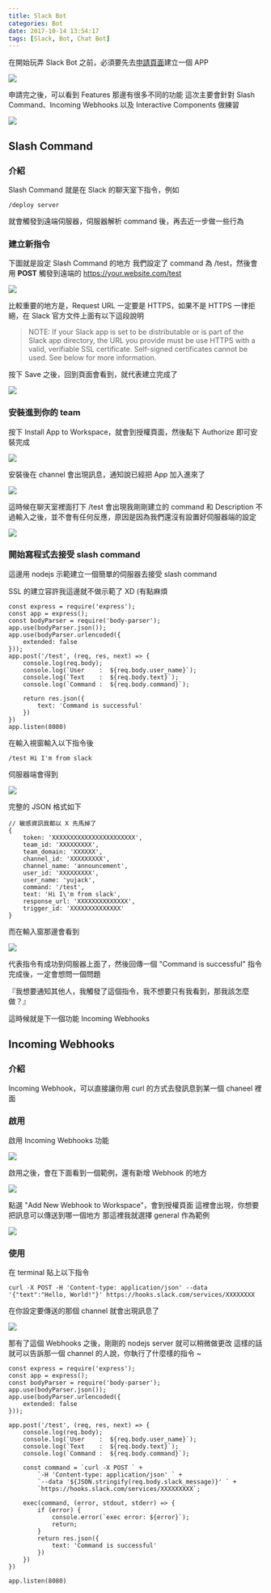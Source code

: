 ```yaml
---
title: Slack Bot
categories: Bot
date: 2017-10-14 13:54:17
tags: [Slack, Bot, Chat Bot]
---
```




在開始玩弄 Slack Bot 之前，必須要先去[申請頁面](https://api.slack.com/apps)建立一個 APP

![](https://i.imgur.com/mKD5GhV.png)


申請完之後，可以看到 Features 那邊有很多不同的功能
這次主要會針對 Slash Command、Incoming Webhooks 以及 Interactive Components 做練習

![](https://i.imgur.com/xXeTr5w.png)

<!--more-->

## Slash Command

### 介紹

Slash Command 就是在 Slack 的聊天室下指令，例如
```
/deploy server
```
就會觸發到遠端伺服器，伺服器解析 command 後，再去近一步做一些行為

### 建立新指令

下圖就是設定 Slash Command 的地方
我們設定了 command 為 /test，然後會用 __POST__ 觸發到遠端的 https://your.website.com/test

![](https://i.imgur.com/zrWlBqF.png)

比較重要的地方是，Request URL 一定要是 HTTPS，如果不是 HTTPS 一律拒絕，在 Slack 官方文件上面有以下這段說明

> NOTE: If your Slack app is set to be distributable or is part of the Slack app directory, the URL you provide must be use HTTPS with a valid, verifiable SSL certificate. Self-signed certificates cannot be used. See below for more information.

按下 Save 之後，回到頁面會看到，就代表建立完成了

![](https://i.imgur.com/CHfShmx.png)

### 安裝進到你的 team 

按下 Install App to Workspace，就會到授權頁面，然後點下 Authorize 即可安裝完成

![](https://i.imgur.com/aXWYu8r.png)

安裝後在 channel 會出現訊息，通知說已經把 App 加入進來了

![](https://i.imgur.com/VQ0s5oF.png)



這時候在聊天室裡面打下 /test 會出現我剛剛建立的 command 和 Description
不過輸入之後，並不會有任何反應，原因是因為我們還沒有設置好伺服器端的設定

![](https://i.imgur.com/QLYSIqc.png)


### 開始寫程式去接受 slash command

這邊用 nodejs 示範建立一個簡單的伺服器去接受 slash command

SSL 的建立容許我這邊就不做示範了 XD (有點麻煩

```javascript=
const express = require('express');
const app = express();
const bodyParser = require('body-parser');
app.use(bodyParser.json());
app.use(bodyParser.urlencoded({
    extended: false
}));
app.post('/test', (req, res, next) => {
    console.log(req.body);
    console.log(`User    :  ${req.body.user_name}`);
    console.log(`Text    :  ${req.body.text}`);
    console.log(`Command :  ${req.body.command}`);
                                       
    return res.json({
        text: 'Command is successful'
    })
})
app.listen(8080)
```


在輸入視窗輸入以下指令後

```
/test Hi I'm from slack
```

伺服器端會得到

![](https://i.imgur.com/JoUUwJa.png)

完整的 JSON 格式如下
```javascript=
// 敏感資訊我都以 X 先馬掉了
{
    token: 'XXXXXXXXXXXXXXXXXXXXXXX',
    team_id: 'XXXXXXXXX',
    team_domain: 'XXXXXX',
    channel_id: 'XXXXXXXXX',
    channel_name: 'announcement',
    user_id: 'XXXXXXXXX',
    user_name: 'yujack',
    command: '/test',
    text: 'Hi I\'m from slack',
    response_url: 'XXXXXXXXXXXXXX',
    trigger_id: 'XXXXXXXXXXXXXX' 
}
```

而在輸入窗那邊會看到

![](https://i.imgur.com/DbDiMPt.png)

代表指令有成功到伺服器上面了，然後回傳一個 "Command is successful" 
指令完成後，一定會想問一個問題

『我想要通知其他人，我觸發了這個指令，我不想要只有我看到，那我該怎麼做？』

這時候就是下一個功能 Incoming Webhooks


## Incoming Webhooks

### 介紹

Incoming Webhook，可以直接讓你用 curl 的方式去發訊息到某一個 chaneel 裡面


### 啟用

啟用 Incoming Webhooks 功能

![](https://i.imgur.com/dQjIn5A.png)

啟用之後，會在下面看到一個範例，還有新增 Webhook 的地方

![](https://i.imgur.com/qr9riue.png)

點選 "Add New Webhook to Workspace"，會到授權頁面
這裡會出現，你想要把訊息可以傳送到哪一個地方
那這裡我就選擇 general 作為範例

![](https://i.imgur.com/BfQRZa0.png)

### 使用
在 terminal 貼上以下指令

```shell=
curl -X POST -H 'Content-type: application/json' --data '{"text":"Hello, World!"}' https://hooks.slack.com/services/XXXXXXXX
```

在你設定要傳送的那個 channel 就會出現訊息了

![](https://i.imgur.com/zfH08LK.png)

那有了這個 Webhooks 之後，剛剛的 nodejs server 就可以稍微做更改
這樣的話就可以告訴那一個 channel 的人說，你執行了什麼樣的指令 ~

```javascript=
const express = require('express');
const app = express();
const bodyParser = require('body-parser');
app.use(bodyParser.json());
app.use(bodyParser.urlencoded({
    extended: false
}));

app.post('/test', (req, res, next) => {
    console.log(req.body);
    console.log(`User    :  ${req.body.user_name}`);
    console.log(`Text    :  ${req.body.text}`);
    console.log(`Command :  ${req.body.command}`);
                                       
    const command = `curl -X POST ` +
        `-H 'Content-type: application/json' ` +
        `--data '${JSON.stringify(req.body.slack_message)}' ` +
        `https://hooks.slack.com/services/XXXXXXXXX`;

    exec(command, (error, stdout, stderr) => {
        if (error) {
            console.error(`exec error: ${error}`);
            return;
        }
        return res.json({
            text: 'Command is successful'
        })
    })
})

app.listen(8080)
```
